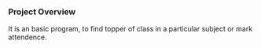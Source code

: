 ### Project Overview

 It is an basic program, to find topper of class in a particular subject or mark attendence. 


